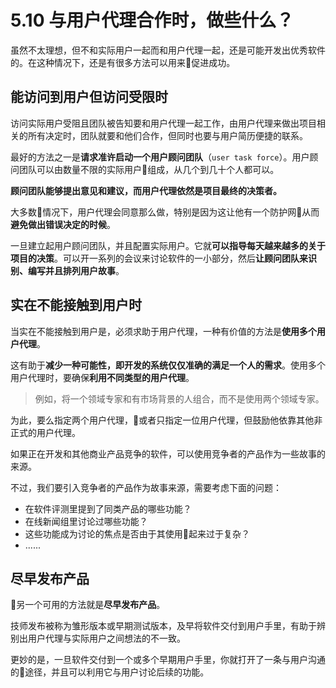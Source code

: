 # 5.10 与用户代理合作时，做些什么？

虽然不太理想，但不和实际用户一起而和用户代理一起，还是可能开发出优秀软件的。在这种情况下，还是有很多方法可以用来促进成功。

## 能访问到用户但访问受限时

访问实际用户受阻且团队被告知要和用户代理一起工作，由用户代理来做出项目相关的所有决定时，团队就要和他们合作，但同时也要与用户简历便捷的联系。

最好的方法之一是**请求准许启动一个用户顾问团队**（`user task force`）。用户顾问团队可以由数量不限的实际用户组成，从几个到几十个人都可以。

**顾问团队能够提出意见和建议，而用户代理依然是项目最终的决策者。**

大多数情况下，用户代理会同意那么做，特别是因为这让他有一个防护网从而**避免做出错误决定的时候**。

一旦建立起用户顾问团队，并且配置实际用户。它就**可以指导每天越来越多的关于项目的决策**。可以开一系列的会议来讨论软件的一小部分，然后**让顾问团队来识别、编写并且排列用户故事**。

## 实在不能接触到用户时

当实在不能接触到用户是，必须求助于用户代理，一种有价值的方法是**使用多个用户代理**。

这有助于**减少一种可能性，即开发的系统仅仅准确的满足一个人的需求**。使用多个用户代理时，要确保**利用不同类型的用户代理**。

> 例如，将一个领域专家和有市场背景的人组合，而不是使用两个领域专家。

为此，要么指定两个用户代理，或者只指定一位用户代理，但鼓励他依靠其他非正式的用户代理。

如果正在开发和其他商业产品竞争的软件，可以使用竞争者的产品作为一些故事的来源。

不过，我们要引入竞争者的产品作为故事来源，需要考虑下面的问题：

- 在软件评测里提到了同类产品的哪些功能？
- 在线新闻组里讨论过哪些功能？
- 这些功能成为讨论的焦点是否由于其使用起来过于复杂？
- ......

## 尽早发布产品

另一个可用的方法就是**尽早发布产品**。

技师发布被称为雏形版本或早期测试版本，及早将软件交付到用户手里，有助于辨别出用户代理与实际用户之间想法的不一致。

更妙的是，一旦软件交付到一个或多个早期用户手里，你就打开了一条与用户沟通的途径，并且可以利用它与用户讨论后续的功能。
